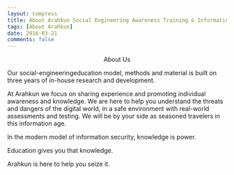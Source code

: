 ```yaml
---
layout: compress
title: About Arahkun Social Engineering Awareness Training & Information Security Education  
tags: [About Arahkun]
date: 2016-03-21
comments: false
---
```



<center> About Us</center>


Our social-engineeringeducation model, methods and material is built on three years of in-house research and development.

At Arahkun we focus on sharing experience and promoting individual awareness and knowledge. We are here to help you understand the threats and dangers of the digital world, in a safe environment with real-world assessments and testing. We will be by your side as seasoned travelers in this information age.

In the modern model of information security, knowledge is power.

Education gives you that knowledge.

Arahkun is here to help you seize it.
